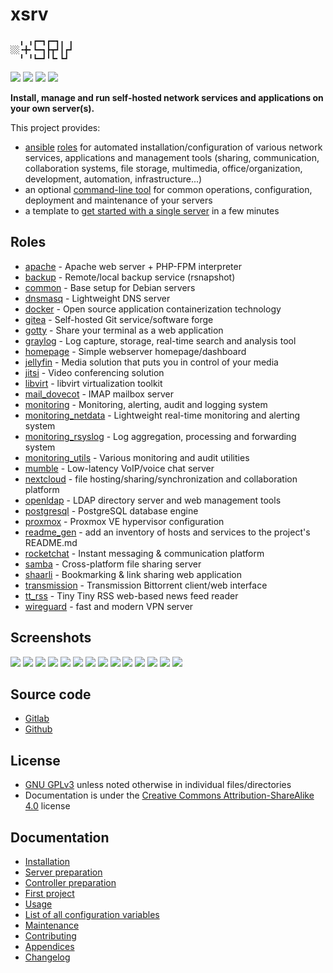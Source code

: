 # xsrv

```
  ╻ ╻┏━┓┏━┓╻ ╻
░░╺╋╸┗━┓┣┳┛┃┏┛
  ╹ ╹┗━┛╹┗╸┗┛ 
```

[![](https://gitlab.com/nodiscc/xsrv/badges/master/pipeline.svg)](https://gitlab.com/nodiscc/xsrv/-/pipelines)
[![](https://bestpractices.coreinfrastructure.org/projects/3647/badge)](https://bestpractices.coreinfrastructure.org/projects/3647)
[![](https://img.shields.io/badge/latest%20release-1.10.0-blue)](https://gitlab.com/nodiscc/xsrv/-/releases)
[![](https://img.shields.io/badge/docs-readthedocs-%232980B9)](https://xsrv.readthedocs.io)

**Install, manage and run self-hosted network services and applications on your own server(s).**

This project provides:

- [ansible](https://en.wikipedia.org/wiki/Ansible_%28software%29) [roles](#roles) for automated installation/configuration of various network services, applications and management tools (sharing, communication, collaboration systems, file storage, multimedia, office/organization, development, automation, infrastructure...)
- an optional [command-line tool](usage.md) for common operations, configuration, deployment and maintenance of your servers
- a template to [get started with a single server](installation.md) in a few minutes


## Roles
<!--BEGIN ROLES LIST-->
- [apache](https://gitlab.com/nodiscc/xsrv/-/tree/master/roles/apache) - Apache web server + PHP-FPM interpreter
- [backup](https://gitlab.com/nodiscc/xsrv/-/tree/master/roles/backup) - Remote/local backup service (rsnapshot)
- [common](https://gitlab.com/nodiscc/xsrv/-/tree/master/roles/common) - Base setup for Debian servers
- [dnsmasq](https://gitlab.com/nodiscc/xsrv/-/tree/master/roles/dnsmasq) - Lightweight DNS server
- [docker](https://gitlab.com/nodiscc/xsrv/-/tree/master/roles/docker) - Open source application containerization technology
- [gitea](https://gitlab.com/nodiscc/xsrv/-/tree/master/roles/gitea) - Self-hosted Git service/software forge
- [gotty](https://gitlab.com/nodiscc/xsrv/-/tree/master/roles/gotty) - Share your terminal as a web application
- [graylog](https://gitlab.com/nodiscc/xsrv/-/tree/master/roles/graylog) - Log capture, storage, real-time search and analysis tool
- [homepage](https://gitlab.com/nodiscc/xsrv/-/tree/master/roles/homepage) - Simple webserver homepage/dashboard
- [jellyfin](https://gitlab.com/nodiscc/xsrv/-/tree/master/roles/jellyfin) - Media solution that puts you in control of your media
- [jitsi](https://gitlab.com/nodiscc/xsrv/-/tree/master/roles/jitsi) - Video conferencing solution
- [libvirt](https://gitlab.com/nodiscc/xsrv/-/tree/master/roles/libvirt) - libvirt virtualization toolkit
- [mail_dovecot](https://gitlab.com/nodiscc/xsrv/-/tree/master/roles/mail_dovecot) - IMAP mailbox server
- [monitoring](https://gitlab.com/nodiscc/xsrv/-/tree/master/roles/monitoring) - Monitoring, alerting, audit and logging system
- [monitoring_netdata](https://gitlab.com/nodiscc/xsrv/-/tree/master/roles/monitoring_netdata) - Lightweight real-time monitoring and alerting system
- [monitoring_rsyslog](https://gitlab.com/nodiscc/xsrv/-/tree/master/roles/monitoring_rsyslog) - Log aggregation, processing and forwarding system
- [monitoring_utils](https://gitlab.com/nodiscc/xsrv/-/tree/master/roles/monitoring_utils) - Various monitoring and audit utilities
- [mumble](https://gitlab.com/nodiscc/xsrv/-/tree/master/roles/mumble) - Low-latency VoIP/voice chat server
- [nextcloud](https://gitlab.com/nodiscc/xsrv/-/tree/master/roles/nextcloud) - file hosting/sharing/synchronization and collaboration platform
- [openldap](https://gitlab.com/nodiscc/xsrv/-/tree/master/roles/openldap) - LDAP directory server and web management tools
- [postgresql](https://gitlab.com/nodiscc/xsrv/-/tree/master/roles/postgresql) - PostgreSQL database engine
- [proxmox](https://gitlab.com/nodiscc/xsrv/-/tree/master/roles/proxmox) - Proxmox VE hypervisor configuration
- [readme_gen](https://gitlab.com/nodiscc/xsrv/-/tree/master/roles/readme_gen) - add an inventory of hosts and services to the project's README.md
- [rocketchat](https://gitlab.com/nodiscc/xsrv/-/tree/master/roles/rocketchat) - Instant messaging & communication platform
- [samba](https://gitlab.com/nodiscc/xsrv/-/tree/master/roles/samba) - Cross-platform file sharing server
- [shaarli](https://gitlab.com/nodiscc/xsrv/-/tree/master/roles/shaarli) - Bookmarking & link sharing web application
- [transmission](https://gitlab.com/nodiscc/xsrv/-/tree/master/roles/transmission) - Transmission Bittorrent client/web interface
- [tt_rss](https://gitlab.com/nodiscc/xsrv/-/tree/master/roles/tt_rss) - Tiny Tiny RSS web-based news feed reader
- [wireguard](https://gitlab.com/nodiscc/xsrv/-/tree/master/roles/wireguard) - fast and modern VPN server
<!--END ROLES LIST-->

## Screenshots

[![](https://i.imgur.com/pG1xnig.png)](https://gitlab.com/nodiscc/xsrv/-/tree/master/roles/monitoring_netdata)
[![](https://i.imgur.com/LNaAH2L.png)](https://gitlab.com/nodiscc/xsrv/-/tree/master/roles/nextcloud)
[![](https://i.imgur.com/5TXg6vm.png)](https://gitlab.com/nodiscc/xsrv/-/tree/master/roles/tt_rss)
[![](https://i.imgur.com/Jlmj0iE.png)](https://gitlab.com/nodiscc/xsrv/-/tree/master/roles/shaarli)
[![](https://i.imgur.com/8cAGkf2.png)](https://gitlab.com/nodiscc/xsrv/-/tree/master/roles/gitea)
[![](https://i.imgur.com/Imb0dqO.png)](https://gitlab.com/nodiscc/xsrv/-/tree/master/roles/transmission)
[![](https://i.imgur.com/6Im61B0.png)](https://gitlab.com/nodiscc/xsrv/-/tree/master/roles/mumble)
[![](https://i.imgur.com/REzcZVh.png)](https://gitlab.com/nodiscc/xsrv/-/tree/master/roles/openldap)
[![](https://i.imgur.com/Mib9YkX.png)](https://gitlab.com/nodiscc/xsrv/-/tree/master/roles/rocketchat)
[![](https://i.imgur.com/qR3vIN4.png)](https://gitlab.com/nodiscc/xsrv/-/tree/master/roles/homepage)
[![](https://i.imgur.com/H3PIWrt.png)](https://gitlab.com/nodiscc/xsrv/-/tree/master/roles/jellyfin)
[![](https://i.imgur.com/wa3pkyJ.png)](https://gitlab.com/nodiscc/xsrv/-/tree/master/roles/graylog)
[![](https://i.imgur.com/g0jUMXE.jpg)](https://gitlab.com/nodiscc/xsrv/-/tree/master/roles/jitsi)
[![](https://i.imgur.com/v3lHJGx.png)](https://gitlab.com/nodiscc/xsrv/-/tree/master/roles/readme_gen)

## Source code

- [Gitlab](https://gitlab.com/nodiscc/xsrv)
- [Github](https://github.com/nodiscc/xsrv)


## License

- [GNU GPLv3](https://gitlab.com/nodiscc/xsrv/-/blob/master/LICENSE) unless noted otherwise in individual files/directories
- Documentation is under the [Creative Commons Attribution-ShareAlike 4.0](https://creativecommons.org/licenses/by-sa/4.0/) license


## Documentation

- [Installation](installation.md)
- [Server preparation](installation/server-preparation.md)
- [Controller preparation](installation/controller-preparation.md)
- [First project](installation/first-project.md)
- [Usage](usage.md)
- [List of all configuration variables](configuration-variables.md)
- [Maintenance](maintenance.md)
- [Contributing](contributing.md)
- [Appendices](appendices.md)
- [Changelog](https://gitlab.com/nodiscc/xsrv/-/blob/master/CHANGELOG.md)



